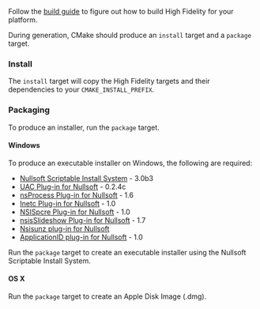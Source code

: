 Follow the [build guide](BUILD.md) to figure out how to build High Fidelity for your platform.

During generation, CMake should produce an `install` target and a `package` target.

### Install

The `install` target will copy the High Fidelity targets and their dependencies to your `CMAKE_INSTALL_PREFIX`.

### Packaging

To produce an installer, run the `package` target.

#### Windows

To produce an executable installer on Windows, the following are required:

- [Nullsoft Scriptable Install System](http://nsis.sourceforge.net/Download) - 3.0b3
- [UAC Plug-in for Nullsoft](http://nsis.sourceforge.net/UAC_plug-in) - 0.2.4c
- [nsProcess Plug-in for Nullsoft](http://nsis.sourceforge.net/NsProcess_plugin) - 1.6
- [Inetc Plug-in for Nullsoft](http://nsis.sourceforge.net/Inetc_plug-in) - 1.0
- [NSISpcre Plug-in for Nullsoft](http://nsis.sourceforge.net/NSISpcre_plug-in) - 1.0
- [nsisSlideshow Plug-in for Nullsoft](http://nsis.sourceforge.net/NsisSlideshow_plug-in) - 1.7
- [Nsisunz plug-in for Nullsoft](http://nsis.sourceforge.net/Nsisunz_plug-in)
- [ApplicationID plug-in for Nullsoft](http://nsis.sourceforge.net/ApplicationID_plug-in) - 1.0

Run the `package` target to create an executable installer using the Nullsoft Scriptable Install System.

#### OS X

Run the `package` target to create an Apple Disk Image (.dmg).
